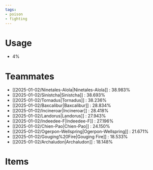 ```yaml
---
tags:
- poison
- fighting
---
```

# Usage
- 4%
# Teammates
- [[2025-01-02/Ninetales-Alola|Ninetales-Alola]] : 38.983%
- [[2025-01-02/Sinistcha|Sinistcha]] : 38.693%
- [[2025-01-02/Tornadus|Tornadus]] : 38.236%
- [[2025-01-02/Baxcalibur|Baxcalibur]] : 28.834%
- [[2025-01-02/Incineroar|Incineroar]] : 28.418%
- [[2025-01-02/Landorus|Landorus]] : 27.943%
- [[2025-01-02/Indeedee-F|Indeedee-F]] : 27.196%
- [[2025-01-02/Chien-Pao|Chien-Pao]] : 24.150%
- [[2025-01-02/Ogerpon-Wellspring|Ogerpon-Wellspring]] : 21.671%
- [[2025-01-02/Gouging%20Fire|Gouging Fire]] : 18.533%
- [[2025-01-02/Archaludon|Archaludon]] : 18.148%
# Items